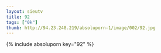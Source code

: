 ```yaml
--- 
layout: sieutv
title: 92
tags: ["0k"]
thumb: http://94.23.248.219/absoluporn-1/image/002/92.jpg
---
```

{% include absoluporn key="92" %} 
